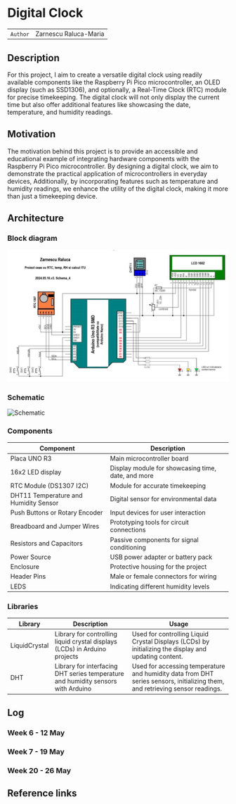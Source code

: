 # Digital Clock

| | |
|-|-|
|`Author` | Zarnescu Raluca-Maria

## Description
For this project, I aim to create a versatile digital clock using readily available components like the Raspberry Pi Pico microcontroller, an OLED display (such as SSD1306), and optionally, a Real-Time Clock (RTC) module for precise timekeeping. 
The digital clock will not only display the current time but also offer additional features like showcasing the date, temperature, and humidity readings. 
## Motivation
The motivation behind this project is to provide an accessible and educational example of integrating hardware components with the Raspberry Pi Pico microcontroller. 
By designing a digital clock, we aim to demonstrate the practical application of microcontrollers in everyday devices, 
Additionally, by incorporating features such as temperature and humidity readings, we enhance the utility of the digital clock, making it more than just a timekeeping device.
## Architecture

### Block diagram

<!-- Make sure the path to the picture is correct -->
![Block Diagram](schema_finala.jpg)

### Schematic

![Schematic](schematics/kicad_schematic.png)

### Components

| Component | Description |
|---------|-------------|
| Placa UNO R3 | Main microcontroller board
| 16x2 LED display |	Display module for showcasing time, date, and more	
| RTC Module (DS1307 I2C) |	Module for accurate timekeeping	
| DHT11 Temperature and Humidity Sensor |	Digital sensor for environmental data	
| Push Buttons or Rotary Encoder |	Input devices for user interaction	
| Breadboard and Jumper Wires	| Prototyping tools for circuit connections	
| Resistors and Capacitors |	Passive components for signal conditioning	
| Power Source | USB power adapter or battery pack	
| Enclosure | Protective housing for the project	
| Header Pins	| Male or female connectors for wiring	
| LEDS | Indicating different humidity levels


### Libraries

<!-- This is just an example, fill in the table with your actual components -->

| Library | Description | Usage |
|---------|-------------|-------|
| LiquidCrystal | Library for controlling liquid crystal displays (LCDs) in Arduino projects  |  Used for controlling Liquid Crystal Displays (LCDs) by initializing the display and updating content. |
| DHT | Library for interfacing DHT series temperature and humidity sensors with Arduino | Used for accessing temperature and humidity data from DHT series sensors, initializing them, and retrieving sensor readings. |

## Log

<!-- write every week your progress here -->

### Week 6 - 12 May

### Week 7 - 19 May

### Week 20 - 26 May


## Reference links

<!-- Fill in with appropriate links and link titles -->

[Article 1]: https://arduinotehniq.blogspot.com/2014/09/weather-station-manual-adjust-for-rtc.html#google_vignette

[Article 2]: https://ro.onetransistor.eu/2017/12/indice-confort-termic-dht11-arduino.html

[Article 3]: http://learn.adafruit.com/ds1307-real-time-clock-breakout-board-kit/

[Article 4]: http://nicuflorica.blogspot.ro/

[Article 5]: https://docs.arduino.cc/

[Article 6]: http://pesd.ro/articole/nr.1/Teodoreanu.pdf

[Article 7]: https://starea-vremii.ro/blog/ce-este-indicele-de-confort-termic-heat-index-si-cum-se-calculeaza

[Article 8]: https://www.winsen-sensor.com/product/mq135.html

[Article 9]: https://www.hackster.io/m_karim02/arduino-and-mq-135-gas-sensor-with-arduino-code-a8c1c6

[Article 10]: https://www.makerguides.com/air-pollution-monitoring-and-alert-system-using-arduino-and-mq135/

[Article 11]: https://www.instructables.com/How-to-Control-WS2812-RGB-LED-NeoPixel-W-Arduino-T/

[Article 12]: https://learn.adafruit.com/adafruit-neopixel-uberguide/arduino-library-use

